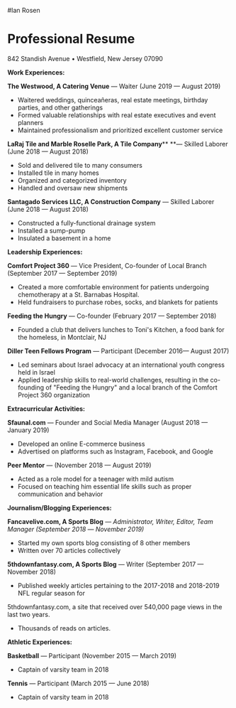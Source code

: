 #Ian Rosen
# Professional Resume

842 Standish Avenue • Westfield, New Jersey 07090

**Work Experiences:**

**The Westwood, A Catering Venue** — Waiter (June 2019 — August 2019)

- Waitered weddings, quinceañeras, real estate meetings, birthday parties, and other gatherings
- Formed valuable relationships with real estate executives and event planners
- Maintained professionalism and prioritized excellent customer service

**LaRaj Tile and Marble Roselle Park,  A Tile Company****  **— Skilled Laborer (June 2018 — August 2018)

- Sold and delivered tile to many consumers
- Installed tile in many homes
- Organized and categorized inventory
- Handled and oversaw new shipments

**Santagado Services LLC, A Construction Company** — Skilled Laborer (June 2018 — August 2018)

- Constructed a fully-functional drainage system
- Installed a sump-pump
- Insulated a basement in a home

**Leadership Experiences:**

**Comfort Project 360** — Vice President, Co-founder of Local Branch (September 2017 — September 2019)

- Created a more comfortable environment for patients undergoing chemotherapy at a St. Barnabas Hospital.
- Held fundraisers to purchase robes, socks, and blankets for patients

**Feeding the Hungry** — Co-founder (February 2017 — September 2018)

- Founded a club that delivers lunches to Toni&#39;s Kitchen, a food bank for the homeless, in Montclair, NJ

**Diller Teen Fellows Program** — Participant (December 2016— August 2017)

- Led seminars about Israel advocacy at an international youth congress held in Israel
- Applied leadership skills to real-world challenges, resulting in the co-founding of &quot;Feeding the Hungry&quot; and a local branch of the Comfort Project 360 organization

**Extracurricular Activities:**

**Sfaunal.com** — Founder and Social Media Manager (August 2018 — January 2019)

- Developed an online E-commerce business
- Advertised on platforms such as Instagram, Facebook, and Google

**Peer Mentor** — (November 2018 — August 2019)

- Acted as a role model for a teenager with mild autism
- Focused on teaching him essential life skills such as proper communication and behavior

**Journalism/Blogging Experiences:**

**Fancavelive.com, A Sports Blog** — _Administrator, Writer, Editor, Team Manager (September 2018_ _— November 2019)_

- Started my own sports blog consisting of 8 other members
- Written over 70 articles collectively

**5thdownfantasy.com, A Sports Blog** — Writer (September 2017 — November 2018)

- Published weekly articles pertaining to the 2017-2018 and 2018-2019 NFL regular season for

5thdownfantasy.com, a site that received over 540,000 page views in the last two years.

- Thousands of reads on articles.

**Athletic Experiences:**

**Basketball** — Participant (November 2015 — March 2019)

- Captain of varsity team in 2018

**Tennis** — Participant (March 2015 — June 2018)

- Captain of varsity team in 2018
